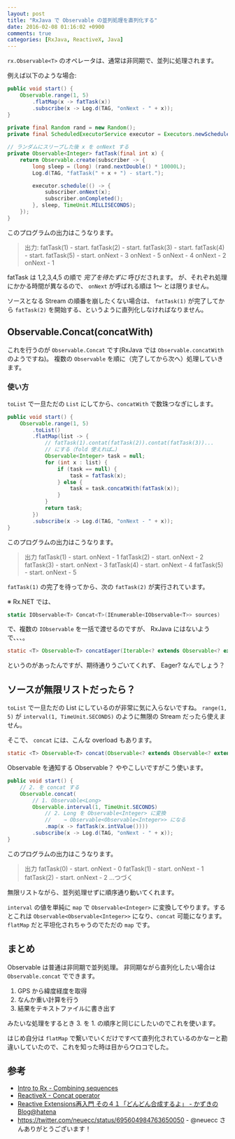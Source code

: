 ```yaml
---
layout: post
title: "RxJava で Observable の並列処理を直列化する"
date: 2016-02-08 01:16:02 +0900
comments: true
categories: [RxJava, ReactiveX, Java]
---
```

``rx.Observable<T>`` のオペレータは、通常は非同期で、並列に処理されます。
<!--more-->

例えば以下のような場合:

```java
public void start() {
    Observable.range(1, 5)
        .flatMap(x -> fatTask(x))
        .subscribe(x -> Log.d(TAG, "onNext - " + x));
}
 
private final Random rand = new Random();
private final ScheduledExecutorService executor = Executors.newScheduledThreadPool(5);

// ランダムにスリープした後 x を onNext する
private Observable<Integer> fatTask(final int x) {
    return Observable.create(subscriber -> {
        long sleep = (long) (rand.nextDouble() * 10000L);
        Log.d(TAG, "fatTask(" + x + ") - start.");

        executor.schedule(() -> {
            subscriber.onNext(x);
            subscriber.onCompleted();
        }, sleep, TimeUnit.MILLISECONDS);
    });
}
```

このプログラムの出力はこうなります。

> 出力:
> fatTask(1) - start.
fatTask(2) - start.
fatTask(3) - start.
fatTask(4) - start.
fatTask(5) - start.
onNext - 3
onNext - 5
onNext - 4
onNext - 2
onNext - 1

fatTask は 1,2,3,4,5 の順で *完了を待たずに* 呼びだされます。
が、それぞれ処理にかかる時間が異なるので、 ``onNext`` が呼ばれる順は 1〜 とは限りません。

ソースとなる Stream の順番を崩したくない場合は、 ``fatTask(1)`` が完了してから ``fatTask(2)`` を開始する、というように直列化しなければなりません。

## Observable.Concat(concatWith)

これを行うのが ``Observable.Concat`` です(RxJava では ``Observable.concatWith`` のようですね)。
複数の ``Observable`` を順に（完了してから次へ）処理していきます。

### 使い方

``toList`` で一旦ただの ``List`` にしてから、``concatWith`` で数珠つなぎにします。

```java
public void start() {
    Observable.range(1, 5)
        .toList()
        .flatMap(list -> {
            // fatTask(1).contat(fatTask(2)).contat(fatTask(3))... 
            // にする（fold 使えれば…)
            Observable<Integer> task = null;
            for (int x : list) {
                if (task == null) {
                    task = fatTask(x);
                } else {
                    task = task.concatWith(fatTask(x));
                }
            }
            return task;
        })
        .subscribe(x -> Log.d(TAG, "onNext - " + x));
}
```

このプログラムの出力はこうなります。

> 出力
fatTask(1) - start.
onNext - 1
fatTask(2) - start.
onNext - 2
fatTask(3) - start.
onNext - 3
fatTask(4) - start.
onNext - 4
fatTask(5) - start.
onNext - 5

``fatTask(1)`` の完了を待ってから、次の ``fatTask(2)`` が実行されています。

※
Rx.NET では、 

```csharp
static IObservable<T> Concat<T>(IEnumerable<IObservable<T>> sources)
```
 
で、複数の ``IObservable`` を一括で渡せるのですが、 RxJava にはないようで、、、。

```java
static <T> Observable<T> concatEager(Iterable<? extends Observable<? extends T>> sources)
``` 

というのがあったんですが、期待通りうごいてくれず、 Eager? なんでしょう？

## ソースが無限リストだったら？

``toList`` で一旦ただの List にしているのが非常に気に入らないですね。
``range(1, 5)`` が ``interval(1, TimeUnit.SECONDS)`` のように無限の Stream だったら使えません。

そこで、 ``concat`` には、こんな overload もあります。

```java
static <T> Observable<T> concat(Observable<? extends Observable<? extends T>> observables)
```

Observable<T> を通知する Observable？ ややこしいですがこう使います。

```java
public void start() {
    // 2. を concat する
    Observable.concat( 
        // 1. Observable<Long>
        Observable.interval(1, TimeUnit.SECONDS) 
            // 2. Long を Observable<Integer> に変換 
            //    → Observable<Observable<Integer>> になる
            .map(x -> fatTask(x.intValue()))) 
        .subscribe(x -> Log.d(TAG, "onNext - " + x));
}
```

このプログラムの出力はこうなります。

> 出力
fatTask(0) - start.
onNext - 0
fatTask(1) - start.
onNext - 1
fatTask(2) - start.
onNext - 2
…つづく

無限リストながら、並列処理せずに順序通り動いてくれます。

``interval`` の値を単純に ``map`` で ``Observable<Integer>`` に変換してやります。するとこれは ``Observable<Observable<Integer>>`` になり、``concat`` 可能になります。 ``flatMap`` だと平坦化されちゃうのでただの ``map`` です。

## まとめ

Observable は普通は非同期で並列処理。
非同期ながら直列化したい場合は ``Observable.concat`` でできます。

1. GPS から緯度経度を取得
2. なんか重い計算を行う
3. 結果をテキストファイルに書き出す

みたいな処理をするとき 3. を 1. の順序と同じにしたいのでこれを使います。

はじめ自分は ``flatMap`` で繋いでいくだけですべて直列化されているのかなーと勘違いしていたので、これを知った時は目からウロコでした。

## 参考

* [Intro to Rx - Combining sequences](http://www.introtorx.com/content/v1.0.10621.0/12_CombiningSequences.html)
* [ReactiveX - Concat operator](http://reactivex.io/documentation/operators/concat.html)
* [Reactive Extensions再入門 その４１「どんどん合成するよ」 - かずきのBlog@hatena](http://blog.okazuki.jp/entry/20120219/1329663635)
* https://twitter.com/neuecc/status/695604984763650050 - @neuecc さんありがとうございます！
